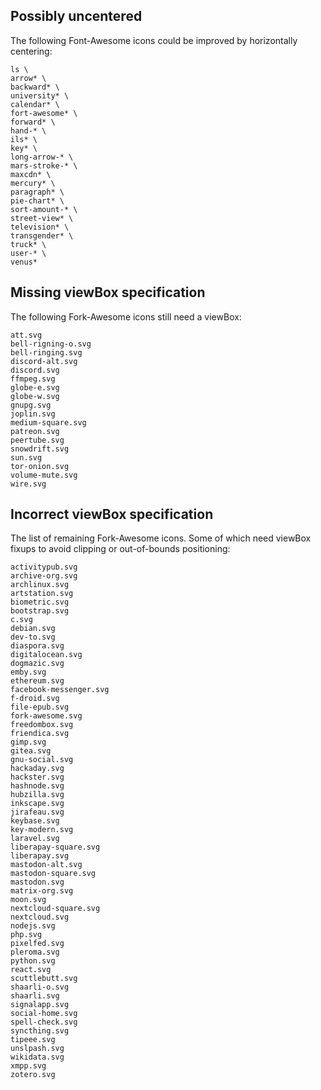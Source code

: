
## Possibly uncentered

The following Font-Awesome icons could be improved by horizontally centering:

    ls \
    arrow* \
    backward* \
    university* \
    calendar* \
    fort-awesome* \
    forward* \
    hand-* \
    ils* \
    key* \
    long-arrow-* \
    mars-stroke-* \
    maxcdn* \
    mercury* \
    paragraph* \
    pie-chart* \
    sort-amount-* \
    street-view* \
    television* \
    transgender* \
    truck* \
    user-* \
    venus*


## Missing viewBox specification

The following Fork-Awesome icons still need a viewBox:

    att.svg
    bell-rigning-o.svg
    bell-ringing.svg
    discord-alt.svg
    discord.svg
    ffmpeg.svg
    globe-e.svg
    globe-w.svg
    gnupg.svg
    joplin.svg
    medium-square.svg
    patreon.svg
    peertube.svg
    snowdrift.svg
    sun.svg
    tor-onion.svg
    volume-mute.svg
    wire.svg


## Incorrect viewBox specification

The list of remaining Fork-Awesome icons. Some of which need
viewBox fixups to avoid clipping or out-of-bounds positioning:

    activitypub.svg
    archive-org.svg
    archlinux.svg
    artstation.svg
    biometric.svg
    bootstrap.svg
    c.svg
    debian.svg
    dev-to.svg
    diaspora.svg
    digitalocean.svg
    dogmazic.svg
    emby.svg
    ethereum.svg
    facebook-messenger.svg
    f-droid.svg
    file-epub.svg
    fork-awesome.svg
    freedombox.svg
    friendica.svg
    gimp.svg
    gitea.svg
    gnu-social.svg
    hackaday.svg
    hackster.svg
    hashnode.svg
    hubzilla.svg
    inkscape.svg
    jirafeau.svg
    keybase.svg
    key-modern.svg
    laravel.svg
    liberapay-square.svg
    liberapay.svg
    mastodon-alt.svg
    mastodon-square.svg
    mastodon.svg
    matrix-org.svg
    moon.svg
    nextcloud-square.svg
    nextcloud.svg
    nodejs.svg
    php.svg
    pixelfed.svg
    pleroma.svg
    python.svg
    react.svg
    scuttlebutt.svg
    shaarli-o.svg
    shaarli.svg
    signalapp.svg
    social-home.svg
    spell-check.svg
    syncthing.svg
    tipeee.svg
    unslpash.svg
    wikidata.svg
    xmpp.svg
    zotero.svg
